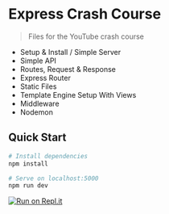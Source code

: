 # Express Crash Course

> Files for the YouTube crash course

- Setup & Install / Simple Server
- Simple API
- Routes, Request & Response
- Express Router
- Static Files
- Template Engine Setup With Views
- Middleware
- Nodemon

## Quick Start

```bash
# Install dependencies
npm install

# Serve on localhost:5000
npm run dev
```
[![Run on Repl.it](https://repl.it/badge/github/bradtraversy/express_crash_course)](https://repl.it/github/bradtraversy/express_crash_course)